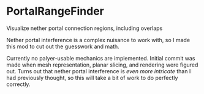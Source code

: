 # PortalRangeFinder
Visualize nether portal connection regions, including overlaps

Nether portal interference is a complex nuisance to work with, so I made this mod to cut out the guesswork and math.

Currently no palyer-usable mechanics are implemented. Initial commit was made when mesh representation, planar slicing, and rendering were figured out.
Turns out that nether portal interference is *even more intricate* than I had previously thought, so this will take a bit of work to do perfectly correctly.
